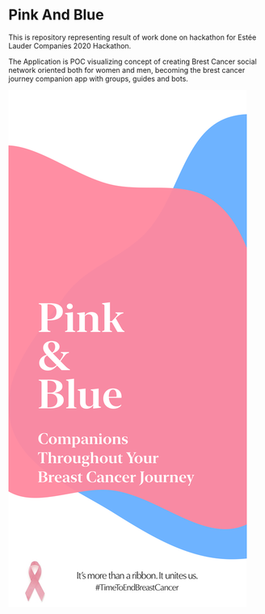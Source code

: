 # Pink And Blue
This is repository representing result of work done on hackathon for Estée Lauder Companies 2020 Hackathon.

The Application is POC visualizing concept of creating Brest Cancer social network oriented both for women and men, 
becoming the brest cancer journey companion app with groups, guides and bots. 

![Logo](https://github.com/kojiba/pink_and_blue/blob/master/1.png?raw=true "Logo")